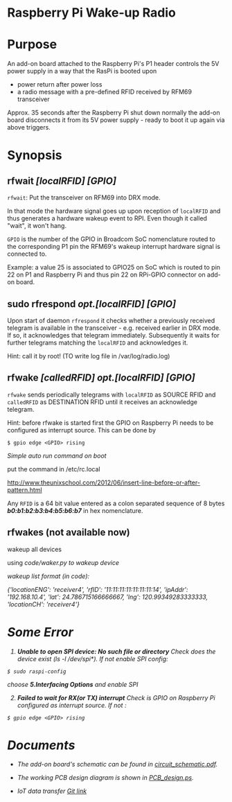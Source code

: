 Raspberry Pi Wake-up Radio
==========================

# Purpose

An add-on board attached to the Raspberry Pi's P1 header controls the 5V power
supply in a way that the RasPi is booted upon

* power return after power loss
* a radio message with a pre-defined RFID received by RFM69 transceiver

Approx. 35 seconds after the Raspberry Pi shut down normally the add-on board disconnects
it from its 5V power supply - ready to boot it up again via above triggers.

# Synopsis

## rfwait <I>[localRFID] [GPIO]</I>

`rfwait`: Put the transceiver on RFM69 into DRX mode. 

In that mode the hardware signal goes up upon reception of `localRFID` and thus generates a hardware
wakeup event to RPI.
Even though it called "wait", it won't hang.

`GPIO` is the number of the GPIO in Broadcom SoC nomenclature routed to the
corresponding P1 pin the RFM69's wakeup interrupt hardware signal is connected to.

Example: a value 25 is associated to GPIO25 on SoC which is routed to pin 22 on P1
and Raspberry Pi and thus pin 22 on RPi-GPIO connector on add-on board.

## sudo rfrespond <I>opt.[localRFID] [GPIO]</I>

Upon start of daemon `rfrespond` it checks whether a previously received telegram
is available in the transceiver - e.g. received earlier in DRX mode.
If so, it acknowledges that telegram immediately. Subsequently it waits for
further telegrams matching the `localRFID` and acknowledges it.

Hint: call it by root! (TO write log file in /var/log/radio.log)

## rfwake <I>[calledRFID] opt.[localRFID] [GPIO]</I>

`rfwake` sends periodically telegrams with `localRFID` as SOURCE RFID and
`calledRFID` as DESTINATION RFID until it receives an acknowledge telegram.

Hint: before rfwake is started first the GPIO on Raspberry Pi needs to be configured as interrupt source. This can be done by
```shell
$ gpio edge <GPIO> rising
```

*Simple auto run command on boot*

put the command in /etc/rc.local

http://www.theunixschool.com/2012/06/insert-line-before-or-after-pattern.html

Any `RFID` is a 64 bit value entered as a colon separated sequence of 8 bytes
<B><I>b0:b1:b2:b3:b4:b5:b6:b7</I></B> in hex nomenclature.

## rfwakes (not available now)
wakeup all devices  

using <I>code/waker.py<I> to wakeup device
   
wakeup list format (in code): 
   
   {'locationENG': 'receiver4', 'rfID': '11:11:11:11:11:11:11:14', 'ipAddr': '192.168.10.4', 'lat': 24.786715166666667, 'lng': 120.99349283333333, 'locationCH': 'receiver4'}

# Some Error

1. **Unable to open SPI device: No such file or directory**
   Check does the device exist (ls -l /dev/spi*).
If not enable SPI config:
```shell
$ sudo raspi-config
```
choose **5.Interfacing Options** and enable SPI

2. **Failed to wait for RX(or TX) interrupt**
   Check is GPIO on Raspberry Pi configured as interrupt source.
   If not :
```shell
$ gpio edge <GPIO> rising
```

# Documents

* The add-on board's schematic can be found in
[circuit_schematic.pdf](./Documents/circuit_schematic.pdf).

* The working PCB design diagram is shown in
[PCB_design.ps](./Documents/PCB_design.ps).


* IoT data transfer
[Git link](https://github.com/RayChaung/IoT_Project.git) 
